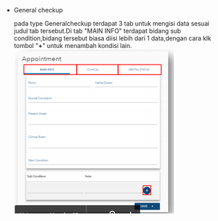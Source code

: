 * General checkup
    
    pada type Generalcheckup terdapat 3 tab untuk mengisi data sesuai judul tab tersebut.Di tab "MAIN INFO" terdapat bidang sub condition,bidang tersebut biasa diisi lebih dari 1 data,dengan cara klk tombol "**+**" untuk menambah kondisi lain.
    ![main](img/gambar7.png)